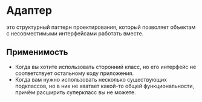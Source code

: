 # Адаптер 
это структурный паттерн проектирования, который позволяет объектам с несовместимыми интерфейсами работать вместе.

## Применимость
-  Когда вы хотите использовать сторонний класс, но его интерфейс не соответствует остальному коду приложения.
- Когда вам нужно использовать несколько существующих подклассов, но в них не хватает какой-то общей функциональности, причём расширить суперкласс вы не можете.
